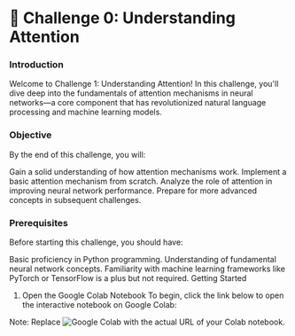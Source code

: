 # 🚩 Challenge 0: Understanding Attention

### Introduction

Welcome to Challenge 1: Understanding Attention! In this challenge, you'll dive deep into the fundamentals of attention mechanisms in neural networks—a core component that has revolutionized natural language processing and machine learning models.

### Objective

By the end of this challenge, you will:

Gain a solid understanding of how attention mechanisms work.
Implement a basic attention mechanism from scratch.
Analyze the role of attention in improving neural network performance.
Prepare for more advanced concepts in subsequent challenges.

### Prerequisites

Before starting this challenge, you should have:

Basic proficiency in Python programming.
Understanding of fundamental neural network concepts.
Familiarity with machine learning frameworks like PyTorch or TensorFlow is a plus but not required.
Getting Started
1. Open the Google Colab Notebook
To begin, click the link below to open the interactive notebook on Google Colab:


Note: Replace ![Google Colab](https://colab.research.google.com/) with the actual URL of your Colab notebook.
